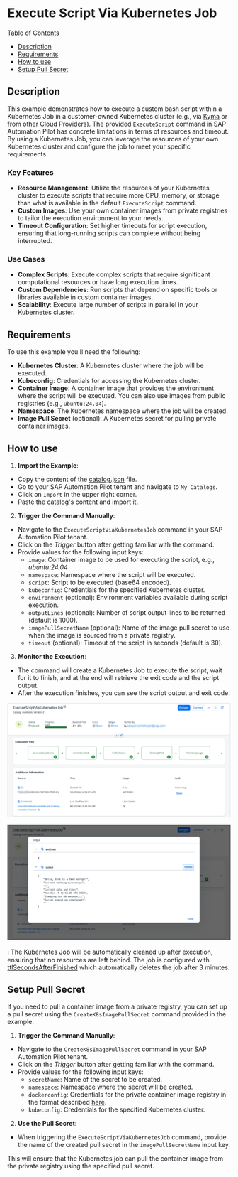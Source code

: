 # Execute Script Via Kubernetes Job

Table of Contents

* [Description](#description)
* [Requirements](#requirements)
* [How to use](#how-to-use)
* [Setup Pull Secret](#setup-pull-secret)

## Description

This example demonstrates how to execute a custom bash script within a Kubernetes Job in a customer-owned Kubernetes cluster (e.g., via [Kyma](https://help.sap.com/docs/btp/sap-business-technology-platform/kyma-environment) or from other Cloud Providers). The provided `ExecuteScript` command in SAP Automation Pilot has concrete limitations in terms of resources and timeout. By using a Kubernetes Job, you can leverage the resources of your own Kubernetes cluster and configure the job to meet your specific requirements.

### Key Features

* **Resource Management**: Utilize the resources of your Kubernetes cluster to execute scripts that require more CPU, memory, or storage than what is available in the default `ExecuteScript` command.
* **Custom Images**: Use your own container images from private registries to tailor the execution environment to your needs.
* **Timeout Configuration**: Set higher timeouts for script execution, ensuring that long-running scripts can complete without being interrupted.

### Use Cases

* **Complex Scripts**: Execute complex scripts that require significant computational resources or have long execution times.
* **Custom Dependencies**: Run scripts that depend on specific tools or libraries available in custom container images.
* **Scalability**: Execute large number of scripts in parallel in your Kubernetes cluster.

## Requirements

To use this example you'll need the following:

* **Kubernetes Cluster**: A Kubernetes cluster where the job will be executed.
* **Kubeconfig**: Credentials for accessing the Kubernetes cluster.
* **Container Image**: A container image that provides the environment where the script will be executed. You can also use images from public registries (e.g., `ubuntu:24.04`).
* **Namespace**: The Kubernetes namespace where the job will be created.
* **Image Pull Secret** (optional): A Kubernetes secret for pulling private container images.

## How to use

1. **Import the Example**:

* Copy the content of the [catalog.json](./catalog.json) file.
* Go to your SAP Automation Pilot tenant and navigate to `My Catalogs`.
* Click on `Import` in the upper right corner.
* Paste the catalog's content and import it.

2. **Trigger the Command Manually**:

* Navigate to the `ExecuteScriptViaKubernetesJob` command in your SAP Automation Pilot tenant.
* Click on the *Trigger* button after getting familiar with the command.
* Provide values for the following input keys:
  * `image`: Container image to be used for executing the script, e.g., *ubuntu:24.04*
  * `namespace`: Namespace where the script will be executed.
  * `script`: Script to be executed (base64 encoded).
  * `kubeconfig`: Credentials for the specified Kubernetes cluster.
  * `environment` (optional): Environment variables available during script execution.
  * `outputLines` (optional): Number of script output lines to be returned (default is 1000).
  * `imagePullSecretName` (optional): Name of the image pull secret to use when the image is sourced from a private registry.
  * `timeout` (optional): Timeout of the script in seconds (default is 30).

3. **Monitor the Execution**:

* The command will create a Kubernetes Job to execute the script, wait for it to finish, and at the end will retrieve the exit code and the script output.
* After the execution finishes, you can see the script output and exit code:

![Successful Execution](./assets/successful-execution.png)

![Script Output](./assets/script-output.png)

:information_source: The Kubernetes Job will be automatically cleaned up after execution, ensuring that no resources are left behind. The job is configured with [ttlSecondsAfterFinished](https://kubernetes.io/docs/concepts/workloads/controllers/ttlafterfinished/) which automatically deletes the job after 3 minutes.

## Setup Pull Secret

If you need to pull a container image from a private registry, you can set up a pull secret using the `CreateK8sImagePullSecret` command provided in the example.

1. **Trigger the Command Manually**:

* Navigate to the `CreateK8sImagePullSecret` command in your SAP Automation Pilot tenant.
* Click on the *Trigger* button after getting familiar with the command.
* Provide values for the following input keys:
  * `secretName`: Name of the secret to be created.
  * `namespace`: Namespace where the secret will be created.
  * `dockerconfig`: Credentials for the private container image registry in the format described [here](https://kubernetes.io/docs/concepts/containers/images/#config-json).
  * `kubeconfig`: Credentials for the specified Kubernetes cluster.

2. **Use the Pull Secret**:

* When triggering the `ExecuteScriptViaKubernetesJob` command, provide the name of the created pull secret in the `imagePullSecretName` input key.

This will ensure that the Kubernetes job can pull the container image from the private registry using the specified pull secret.
